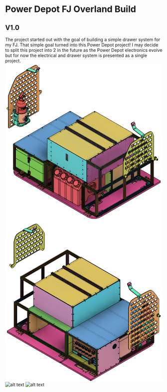 # Power Depot FJ Overland Build
## V1.0
The project started out with the goal of building a simple drawer system for my FJ. That simple goal turned into this Power Depot project! I may decide to split this project into 2 in the future as the Power Depot electronics evolve but for now the electrical and drawer system is presented as a single project.
![alt text](https://github.com/vicente-da-silva/PowerDepot/blob/master/Images/Overview.png?raw=true)
![alt text](https://github.com/vicente-da-silva/PowerDepot/blob/master/Images/Overview2.png?raw=true)
![alt text](https://github.com/vicente-da-silva/PowerDepot/blob/master/Images/IMG_4418.JPG?raw=true)
![alt text](https://github.com/vicente-da-silva/PowerDepot/blob/master/Images/IMG_4410.JPG?raw=true)
